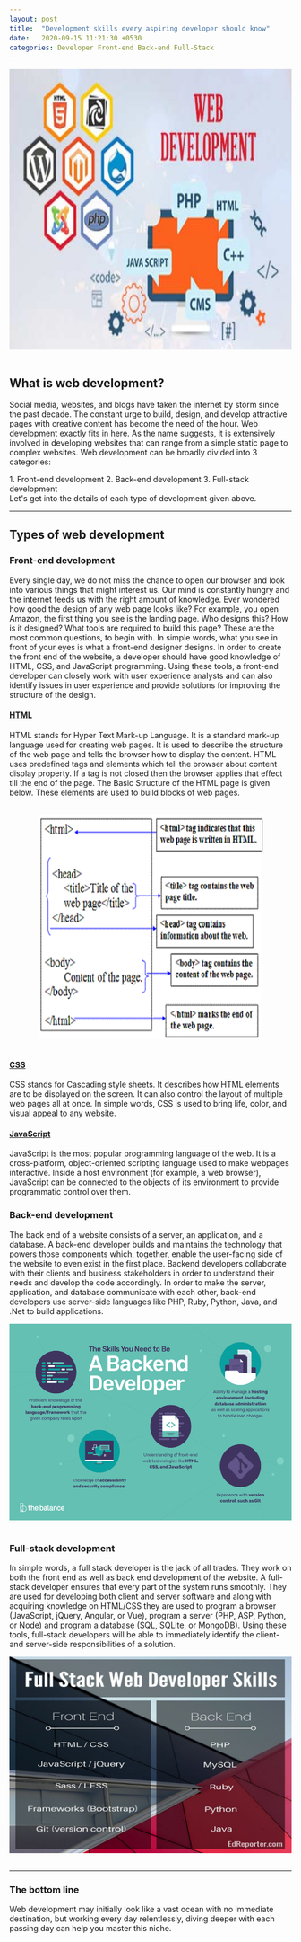 ```yaml
---
layout: post
title:  "Development skills every aspiring developer should know"
date:   2020-09-15 11:21:30 +0530
categories: Developer Front-end Back-end Full-Stack
---
```

<style>
img {
  display: block;
  margin-left: auto;
  margin-right: auto;
}
</style>
<img src="/assets/images/wd.jpg" height="500px" width="1000px" alt="There was supposed to be an image here">
<br>
<h2>What is web development?</h2>
<p>Social media, websites, and blogs have taken the internet by storm since the past decade. The constant urge to build, design, and develop attractive pages with creative content has become the need of the hour. Web development exactly fits in here. As the name suggests, it is extensively involved in developing websites that can range from a simple static page to complex websites. Web development can be broadly divided into 3 categories:</p>
1. Front-end development
2. Back-end development
3. Full-stack development<br>
Let's get into the details of each type of development given above.
<hr>
<h2>Types of web development</h2>
<h3>Front-end development</h3>
<p>Every single day, we do not miss the chance to open our browser and look into various things that might interest us. Our mind is constantly hungry and the internet feeds us with the right amount of knowledge. Ever wondered how good the design of any web page looks like? For example, you open Amazon, the first thing you see is the landing page. Who designs this? How is it designed? What tools are required to build this page? These are the most common questions, to begin with. In simple words, what you see in front of your eyes is what a front-end designer designs. In order to create the front end of the website, a developer should have good knowledge of HTML, CSS, and JavaScript programming. Using these tools, a front-end developer can closely work with user experience analysts and can also identify issues in user experience and provide solutions for improving the structure of the design.</p>
<h4><a href="https://www.w3schools.com/">HTML</a></h4>
<p>HTML stands for Hyper Text Mark-up Language. It is a standard mark-up language used for creating web pages. It is used to describe the structure of the web page and tells the browser how to display the content.  HTML uses predefined tags and elements which tell the browser about content display property. If a tag is not closed then the browser applies that effect till the end of the page. The Basic Structure of the HTML page is given below. These elements are used to build blocks of web pages.</p>
<br>
<style>
img {
  display: block;
  margin-left: auto;
  margin-right: auto;
}
</style>
<img src="/assets/images/S.gif" height="400px" width="400px" alt="There was supposed to be an image here">
<br>
 <h4><a href="https://www.w3schools.com/Css/">CSS</a></h4>
<p>CSS stands for Cascading style sheets. It describes how HTML elements are to be displayed on the screen. It can also control the layout of multiple web pages all at once. In simple words, CSS is used to bring life, color, and visual appeal to any website.</p>
<h4><a href="https://www.w3schools.com/js/DEFAULT.asp">JavaScript</a></h4>
<p>JavaScript is the most popular programming language of the web. It is a cross-platform, object-oriented scripting language used to make webpages interactive. Inside a host environment (for example, a web browser), JavaScript can be connected to the objects of its environment to provide programmatic control over them.</p>
<h3>Back-end development</h3>
<p>The back end of a website consists of a server, an application, and a database. A back-end developer builds and maintains the technology that powers those components which, together, enable the user-facing side of the website to even exist in the first place. Backend developers collaborate with their clients and business stakeholders in order to understand their needs and develop the code accordingly. In order to make the server, application, and database communicate with each other, back-end developers use server-side languages like PHP, Ruby, Python, Java, and .Net to build applications.<p>
<style>
img {
  display: block;
  margin-left: auto;
  margin-right: auto;
}
</style>
<img src="/assets/images/B.png" height="350px" width="600px" alt="There was supposed to be an image here">
<br>
<h3>Full-stack development</h3>
<p>In simple words, a full stack developer is the jack of all trades. They work on both the front end as well as back end development of the website. A full-stack developer ensures that every part of the system runs smoothly. They are used for developing both client and server software and along with acquiring knowledge on HTML/CSS they are used to program a browser (JavaScript, jQuery, Angular, or Vue), program a server (PHP, ASP, Python, or Node) and program a database (SQL, SQLite, or MongoDB). Using these tools, full-stack developers will be able to immediately identify the client- and server-side responsibilities of a solution.<p>
<style>
img {
  display: block;
  margin-left: auto;
  margin-right: auto;
}
</style>
<img src="/assets/images/FS.jpg" height="350px" width="600px" alt="There was supposed to be an image here">
<br>
<hr>
<h3>The bottom line</h3>
<p>Web development may initially look like a vast ocean with no immediate destination, but working every day relentlessly, diving deeper with each passing day can help you master this niche.</p>
 
 
 
